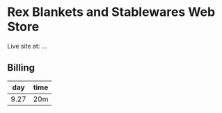 # Rex Blankets and Stablewares Web Store

Live site at: ...

## Billing

day|time
---|-----
9.27|20m